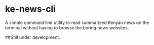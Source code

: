 # ke-news-cli
A simple command line utility to read summarized Kenyan news on the terminal without having to browse the boring news websites.

##Still under development.
